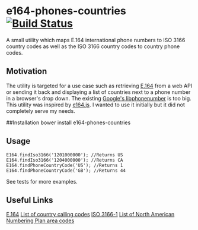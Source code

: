 e164-phones-countries [![Build Status](https://travis-ci.org/geneh/e164-phones-countries.svg?branch=master)](https://travis-ci.org/geneh/e164-phones-countries)
=====================

A small utility which maps E.164 international phone numbers to ISO 3166 country codes as well as the ISO 3166 country codes to country phone codes.

## Motivation
The utility is targeted for a use case such as retrieving [E.164](http://en.wikipedia.org/wiki/E.164) from a web API or sending it back and displaying a list of countries next to a phone number in a browser's drop down.
The existing [Google's libphonenumber](https://code.google.com/p/libphonenumber/) is too big.
This utility was inspired by [e164.js](https://github.com/pdeschen/e164.js). I wanted to use it initially but it did not completely serve my needs.

##Installation
	bower install e164-phones-countries

## Usage
	E164.findIso3166('1201000000'); //Returns US
	E164.findIso3166('1204000000'); //Returns CA
	E164.findPhoneCountryCode('US'); //Returns 1
	E164.findPhoneCountryCode('GB'); //Returns 44
See tests for more examples.

## Useful Links
[E.164](http://en.wikipedia.org/wiki/E.164)
[List of country calling codes](http://en.wikipedia.org/wiki/List_of_country_calling_codes)
[ISO 3166-1](https://en.wikipedia.org/wiki/ISO_3166-1)
[List of North American Numbering Plan area codes](http://en.wikipedia.org/wiki/List_of_North_American_Numbering_Plan_area_codes)
